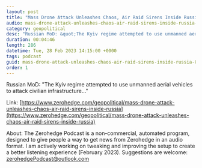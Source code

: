 ```yaml
---
layout: post
title: "Mass Drone Attack Unleashes Chaos, Air Raid Sirens Inside Russia"
audio: mass-drone-attack-unleashes-chaos-air-raid-sirens-inside-russia-0
category: geopolitical
desc: "Russian MoD: &quot;The Kyiv regime attempted to use unmanned aerial vehicles to attack civilian infrastructure...&quot; "
duration: 00:04:46
length: 286
datetime: Tue, 28 Feb 2023 14:15:00 +0000
tags: podcast
guid: mass-drone-attack-unleashes-chaos-air-raid-sirens-inside-russia-0
order: 1
---
```

Russian MoD: &quot;The Kyiv regime attempted to use unmanned aerial vehicles to attack civilian infrastructure...&quot; 

Link: [https://www.zerohedge.com/geopolitical/mass-drone-attack-unleashes-chaos-air-raid-sirens-inside-russia](https://www.zerohedge.com/geopolitical/mass-drone-attack-unleashes-chaos-air-raid-sirens-inside-russia)

About: The Zerohedge Podcast is a non-commercial, automated program, designed to give people a way to get news from Zerohedge in an audio format.  I am actively working on tweaking and improving the setup to create a better listening experience (February 2023).  Suggestions are welcome: [zerohedgePodcast@outlook.com](mailto:zerohedgePodcast@outlook.com)